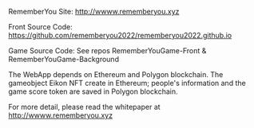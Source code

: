 RememberYou Site:
  http://wwww.rememberyou.xyz

Front Source Code:
  https://github.com/rememberyou2022/rememberyou2022.github.io

Game Source Code:
  See repos RememberYouGame-Front  & RememberYouGame-Background 


The WebApp depends on Ethereum and Polygon blockchain. The gameobject Eikon NFT create in Ethereum; people's information and the game score token are saved in Polygon blockchain.

For more detail, please read the whitepaper at http://wwww.rememberyou.xyz
